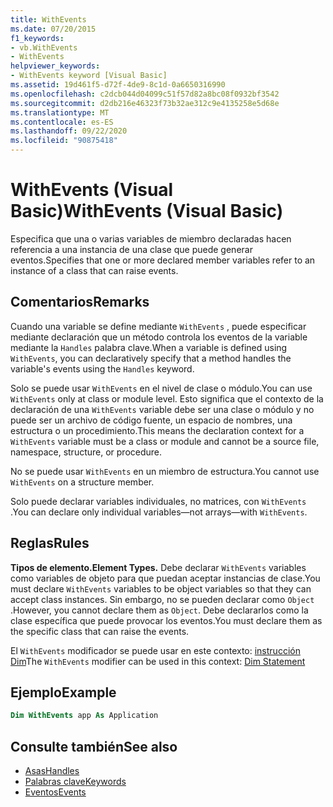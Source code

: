 ```yaml
---
title: WithEvents
ms.date: 07/20/2015
f1_keywords:
- vb.WithEvents
- WithEvents
helpviewer_keywords:
- WithEvents keyword [Visual Basic]
ms.assetid: 19d461f5-d72f-4de9-8c1d-0a6650316990
ms.openlocfilehash: c2dcb044d04099c51f57d82a8bc08f0932bf3542
ms.sourcegitcommit: d2db216e46323f73b32ae312c9e4135258e5d68e
ms.translationtype: MT
ms.contentlocale: es-ES
ms.lasthandoff: 09/22/2020
ms.locfileid: "90875418"
---
```

# <a name="withevents-visual-basic"></a><span data-ttu-id="0ba0a-102">WithEvents (Visual Basic)</span><span class="sxs-lookup"><span data-stu-id="0ba0a-102">WithEvents (Visual Basic)</span></span>

<span data-ttu-id="0ba0a-103">Especifica que una o varias variables de miembro declaradas hacen referencia a una instancia de una clase que puede generar eventos.</span><span class="sxs-lookup"><span data-stu-id="0ba0a-103">Specifies that one or more declared member variables refer to an instance of a class that can raise events.</span></span>

## <a name="remarks"></a><span data-ttu-id="0ba0a-104">Comentarios</span><span class="sxs-lookup"><span data-stu-id="0ba0a-104">Remarks</span></span>

<span data-ttu-id="0ba0a-105">Cuando una variable se define mediante `WithEvents` , puede especificar mediante declaración que un método controla los eventos de la variable mediante la `Handles` palabra clave.</span><span class="sxs-lookup"><span data-stu-id="0ba0a-105">When a variable is defined using `WithEvents`, you can declaratively specify that a method handles the variable's events using the `Handles` keyword.</span></span>

<span data-ttu-id="0ba0a-106">Solo se puede usar `WithEvents` en el nivel de clase o módulo.</span><span class="sxs-lookup"><span data-stu-id="0ba0a-106">You can use `WithEvents` only at class or module level.</span></span> <span data-ttu-id="0ba0a-107">Esto significa que el contexto de la declaración de una `WithEvents` variable debe ser una clase o módulo y no puede ser un archivo de código fuente, un espacio de nombres, una estructura o un procedimiento.</span><span class="sxs-lookup"><span data-stu-id="0ba0a-107">This means the declaration context for a `WithEvents` variable must be a class or module and cannot be a source file, namespace, structure, or procedure.</span></span>

<span data-ttu-id="0ba0a-108">No se puede usar `WithEvents` en un miembro de estructura.</span><span class="sxs-lookup"><span data-stu-id="0ba0a-108">You cannot use `WithEvents` on a structure member.</span></span>

<span data-ttu-id="0ba0a-109">Solo puede declarar variables individuales, no matrices, con `WithEvents` .</span><span class="sxs-lookup"><span data-stu-id="0ba0a-109">You can declare only individual variables—not arrays—with `WithEvents`.</span></span>

## <a name="rules"></a><span data-ttu-id="0ba0a-110">Reglas</span><span class="sxs-lookup"><span data-stu-id="0ba0a-110">Rules</span></span>

<span data-ttu-id="0ba0a-111">**Tipos de elemento.**</span><span class="sxs-lookup"><span data-stu-id="0ba0a-111">**Element Types.**</span></span> <span data-ttu-id="0ba0a-112">Debe declarar `WithEvents` variables como variables de objeto para que puedan aceptar instancias de clase.</span><span class="sxs-lookup"><span data-stu-id="0ba0a-112">You must declare `WithEvents` variables to be object variables so that they can accept class instances.</span></span> <span data-ttu-id="0ba0a-113">Sin embargo, no se pueden declarar como `Object` .</span><span class="sxs-lookup"><span data-stu-id="0ba0a-113">However, you cannot declare them as `Object`.</span></span> <span data-ttu-id="0ba0a-114">Debe declararlos como la clase específica que puede provocar los eventos.</span><span class="sxs-lookup"><span data-stu-id="0ba0a-114">You must declare them as the specific class that can raise the events.</span></span>

<span data-ttu-id="0ba0a-115">El `WithEvents` modificador se puede usar en este contexto: [instrucción Dim](../statements/dim-statement.md)</span><span class="sxs-lookup"><span data-stu-id="0ba0a-115">The `WithEvents` modifier can be used in this context: [Dim Statement](../statements/dim-statement.md)</span></span>

## <a name="example"></a><span data-ttu-id="0ba0a-116">Ejemplo</span><span class="sxs-lookup"><span data-stu-id="0ba0a-116">Example</span></span>

```vb
Dim WithEvents app As Application
```

## <a name="see-also"></a><span data-ttu-id="0ba0a-117">Consulte también</span><span class="sxs-lookup"><span data-stu-id="0ba0a-117">See also</span></span>

- [<span data-ttu-id="0ba0a-118">Asas</span><span class="sxs-lookup"><span data-stu-id="0ba0a-118">Handles</span></span>](../statements/handles-clause.md)
- [<span data-ttu-id="0ba0a-119">Palabras clave</span><span class="sxs-lookup"><span data-stu-id="0ba0a-119">Keywords</span></span>](../keywords/index.md)
- [<span data-ttu-id="0ba0a-120">Eventos</span><span class="sxs-lookup"><span data-stu-id="0ba0a-120">Events</span></span>](../../programming-guide/language-features/events/index.md)
